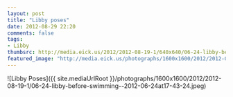 ```yaml
---
layout: post
title: "Libby poses"
date: 2012-08-29 22:20
comments: false
tags: 
- Libby
thumbsrc: http://media.eick.us/2012/2012-08-19-1/640x640/06-24-libby-before-swimming--2012-06-24at17-43-24.jpeg
featured_image: "http://media.eick.us/photographs/1600x1600/2012/2012-08-19-1/06-24-libby-before-swimming--2012-06-24at17-43-24.jpeg"
---
```

![Libby Poses]({{ site.mediaUrlRoot }}/photographs/1600x1600/2012/2012-08-19-1/06-24-libby-before-swimming--2012-06-24at17-43-24.jpeg)


